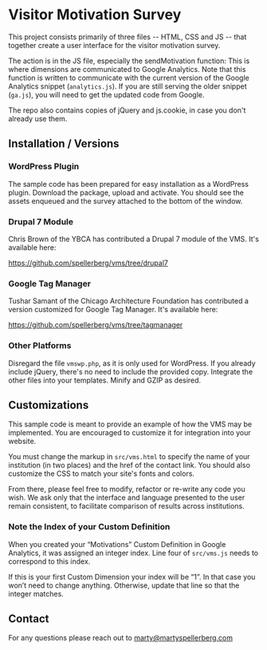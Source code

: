 # Visitor Motivation Survey

This project consists primarily of three files -- HTML, CSS and JS -- that together create a user interface for the visitor motivation survey. 

The action is in the JS file, especially the sendMotivation function: This is where dimensions are communicated to Google Analytics. Note that this function is written to communicate with the current version of the Google Analytics snippet (`analytics.js`). If you are still serving the older snippet (`ga.js`), you will need to get the updated code from Google.

The repo also contains copies of jQuery and js.cookie, in case you don't already use them.

## Installation / Versions

### WordPress Plugin

The sample code has been prepared for easy installation as a WordPress plugin. Download the package, upload and activate. You should see the assets enqueued and the survey attached to the bottom of the window.

### Drupal 7 Module

Chris Brown of the YBCA has contributed a Drupal 7 module of the VMS. It's available here:

https://github.com/spellerberg/vms/tree/drupal7

### Google Tag Manager

Tushar Samant of the Chicago Architecture Foundation has contributed a version customized for Google Tag Manager. It's available here:

https://github.com/spellerberg/vms/tree/tagmanager

### Other Platforms

Disregard the file `vmswp.php`, as it is only used for WordPress. If you already include jQuery, there's no need to include the provided copy. Integrate the other files into your templates. Minify and GZIP as desired.

## Customizations

This sample code is meant to provide an example of how the VMS may be implemented. You are encouraged to customize it for integration into your website.

You must change the markup in `src/vms.html` to specify the name of your institution (in two places) and the href of the contact link. You should also customize the CSS to match your site's fonts and colors. 

From there, please feel free to modify, refactor or re-write any code you wish. We ask only that the interface and language presented to the user remain consistent, to facilitate comparison of results across institutions.

### Note the Index of your Custom Definition

When you created your “Motivations” Custom Definition in Google Analytics, it was assigned an integer index. Line four of `src/vms.js` needs to correspond to this index.

If this is your first Custom Dimension your index will be “1”. In that case you won’t need to change anything. Otherwise, update that line so that the integer matches.

## Contact

For any questions please reach out to marty@martyspellerberg.com